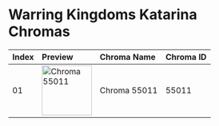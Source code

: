 # Warring Kingdoms Katarina Chromas

| Index | Preview | Chroma Name | Chroma ID |
|:---|:---|:---|:---|
| 01 | <img src='https://raw.communitydragon.org/latest/plugins/rcp-be-lol-game-data/global/default/v1/champion-chroma-images/55/55011.png' alt='Chroma 55011' width='100'> | Chroma 55011 | 55011 |
